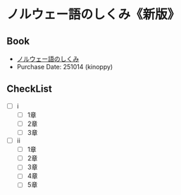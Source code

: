 # ノルウェー語のしくみ《新版》

## Book
- [ノルウェー語のしくみ](https://www.hakusuisha.co.jp/book/b366597.html)
- Purchase Date: 251014 (kinoppy)

## CheckList
- [ ] i
  - [ ] 1章 
  - [ ] 2章 
  - [ ] 3章 
- [ ] ii
  - [ ] 1章 
  - [ ] 2章 
  - [ ] 3章 
  - [ ] 4章 
  - [ ] 5章 